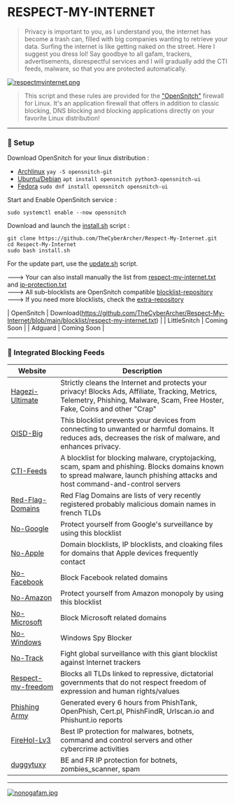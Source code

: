 # RESPECT-MY-INTERNET

> Privacy is important to you, as I understand you, the internet has become a trash can, filled with big companies wanting to retrieve your data. Surfing the internet is like getting naked on the street. Here I suggest you dress lol! Say goodbye to all gafam, trackers, advertisements, disrespectful services and I will gradually add the CTI feeds, malware, so that you are protected automatically.

[![respectmyinternet.png](https://i.postimg.cc/5ymhvL8L/respectmyinternet.png)](https://postimg.cc/rRKZ2dnw)

> This script and these rules are provided for the ["OpenSnitch"](https://github.com/evilsocket/opensnitch) firewall for Linux. It's an application firewall that offers in addition to classic blocking, DNS blocking and blocking applications directly on your favorite Linux distribution!

---

### :memo: Setup

Download OpenSnitch for your linux distribution : 

- [Archlinux](https://archlinux.org/packages/extra/x86_64/opensnitch/) ```yay -S opensnitch-git```
- [Ubuntu/Debian](https://tracker.debian.org/pkg/opensnitch) ```apt install opensnitch python3-opensnitch-ui```
- [Fedora](https://github.com/evilsocket/opensnitch/releases/download/v1.6.5/opensnitch-1.6.5-1.x86_64.rpm) ```sudo dnf install opensnitch opensnitch-ui```

Start and Enable OpenSnitch service : 

```sudo systemctl enable --now opensnitch```

Download and launch the [install.sh](https://github.com/TheCyberArcher/Respect-My-Internet/blob/main/install.sh) script : 

```git clone https://github.com/TheCyberArcher/Respect-My-Internet.git``` \
```cd Respect-My-Internet``` \
```sudo bash install.sh```

For the update part, use the [update.sh](https://github.com/TheCyberArcher/Respect-My-Internet/blob/main/update.sh) script.

---> Your can also install manually the list from [respect-my-internet.txt](https://github.com/TheCyberArcher/Respect-My-Internet/blob/main/blocklist/respect-my-internet.txt) and [ip-protection.txt](https://raw.githubusercontent.com/TheCyberArcher/Respect-My-Internet/refs/heads/main/blocklist/ip/ip-protection.txt) \
---> All sub-blocklists are OpenSnitch compatible [blocklist-repository](https://github.com/TheCyberArcher/Respect-My-Internet/tree/main/blocklist) \
---> If you need more blocklists, check the [extra-repository](https://github.com/TheCyberArcher/Respect-My-Internet/tree/main/blocklist/extra)

| OpenSnitch | Download(https://github.com/TheCyberArcher/Respect-My-Internet/blob/main/blocklist/respect-my-internet.txt) |
| LittleSnitch | Coming Soon |
| Adguard | Coming Soon |

---

### :cop: Integrated Blocking Feeds

| Website | Description |
| --- | --- |
| [Hagezi-Ultimate](https://github.com/hagezi/dns-blocklists?tab=readme-ov-file#ultimate) |  Strictly cleans the Internet and protects your privacy! Blocks Ads, Affiliate, Tracking, Metrics, Telemetry, Phishing, Malware, Scam, Free Hoster, Fake, Coins and other "Crap" |
| [OISD-Big](https://oisd.nl/setup) | This blocklist prevents your devices from connecting to unwanted or harmful domains. It reduces ads, decreases the risk of malware, and enhances privacy. |
| [CTI-Feeds](https://github.com/hagezi/dns-blocklists?tab=readme-ov-file#tif) |  A blocklist for blocking malware, cryptojacking, scam, spam and phishing. Blocks domains known to spread malware, launch phishing attacks and host command-and-control servers |
| [Red-Flag-Domains](https://red.flag.domains/) | Red Flag Domains are lists of very recently registered probably malicious domain names in french TLDs |
| [No-Google](https://github.com/nickspaargaren/no-google) |  Protect yourself from Google's surveillance by using this blocklist |
| [No-Apple](https://github.com/cedws/apple-telemetry) | Domain blocklists, IP blocklists, and cloaking files for domains that Apple devices frequently contact |
| [No-Facebook](https://github.com/jmdugan/blocklists/tree/master) | Block Facebook related domains |
| [No-Amazon](https://github.com/nickspaargaren/no-amazon) | Protect yourself from Amazon monopoly by using this blocklist |
| [No-Microsoft](https://github.com/jmdugan/blocklists/tree/master) | Block Microsoft related domains |
| [No-Windows](https://github.com/crazy-max/WindowsSpyBlocker/tree/master) | Windows Spy Blocker |
| [No-Track](https://gitlab.com/quidsup/notrack-blocklists/) | Fight global surveillance with this giant blocklist against Internet trackers |
| [Respect-my-freedom]() | Blocks all TLDs linked to repressive, dictatorial governments that do not respect freedom of expression and human rights/values |
| [Phishing Army](https://www.phishing.army/) | Generated every 6 hours from PhishTank, OpenPhish, Cert.pl, PhishFindR, Urlscan.io and Phishunt.io reports |
| [FireHol-Lv3](https://iplists.firehol.org/) | Best IP protection for malwares, botnets, command and control servers and other cybercrime activities |
| [duggytuxy](https://github.com/duggytuxy/malicious_ip_addresses/tree/main) | BE and FR IP protection for botnets, zombies_scanner, spam |

---

[![nonogafam.jpg](https://i.postimg.cc/k5BYyYLJ/nonogafam.jpg)](https://postimg.cc/wtYkq26Z)
